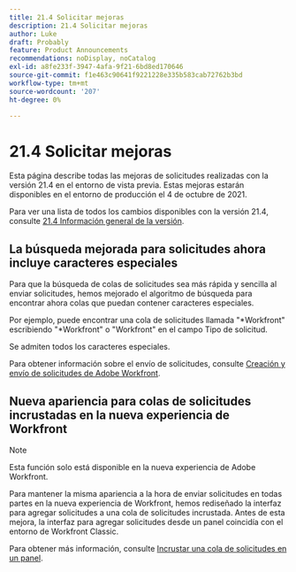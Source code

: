```yaml
---
title: 21.4 Solicitar mejoras
description: 21.4 Solicitar mejoras
author: Luke
draft: Probably
feature: Product Announcements
recommendations: noDisplay, noCatalog
exl-id: a8fe233f-3947-4afa-9f21-6bd8ed170646
source-git-commit: f1e463c90641f9221228e335b583cab72762b3bd
workflow-type: tm+mt
source-wordcount: '207'
ht-degree: 0%

---
```


# 21.4 Solicitar mejoras

Esta página describe todas las mejoras de solicitudes realizadas con la versión 21.4 en el entorno de vista previa. Estas mejoras estarán disponibles en el entorno de producción el 4 de octubre de 2021.

Para ver una lista de todos los cambios disponibles con la versión 21.4, consulte [21.4 Información general de la versión](../../../product-announcements/product-releases/21.4-release-activity/21-4-release-overview.md).

## La búsqueda mejorada para solicitudes ahora incluye caracteres especiales

Para que la búsqueda de colas de solicitudes sea más rápida y sencilla al enviar solicitudes, hemos mejorado el algoritmo de búsqueda para encontrar ahora colas que puedan contener caracteres especiales.

Por ejemplo, puede encontrar una cola de solicitudes llamada &quot;&#42;Workfront&quot; escribiendo &quot;&#42;Workfront&quot; o &quot;Workfront&quot; en el campo Tipo de solicitud.

Se admiten todos los caracteres especiales.

Para obtener información sobre el envío de solicitudes, consulte [Creación y envío de solicitudes de Adobe Workfront](/help/quicksilver/manage-work/requests/create-requests/create-submit-requests.md).

## Nueva apariencia para colas de solicitudes incrustadas en la nueva experiencia de Workfront

>[!NOTE]
>
>Esta función solo está disponible en la nueva experiencia de Adobe Workfront.

Para mantener la misma apariencia a la hora de enviar solicitudes en todas partes en la nueva experiencia de Workfront, hemos rediseñado la interfaz para agregar solicitudes a una cola de solicitudes incrustada. Antes de esta mejora, la interfaz para agregar solicitudes desde un panel coincidía con el entorno de Workfront Classic.

Para obtener más información, consulte [Incrustar una cola de solicitudes en un panel](../../../reports-and-dashboards/dashboards/creating-and-managing-dashboards/embed-request-queue-dashboard.md).

